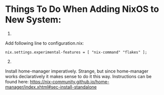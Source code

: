 # Things To Do When Adding NixOS to New System:

1) 
Add following line to configuration.nix:

```nix.settings.experimental-features = [ "nix-command" "flakes" ];```

2)
Install home-manager imperatively.
Strange, but since home-manager works declaratively it makes sense to do it this way.
Instructions can be found here: https://nix-community.github.io/home-manager/index.xhtml#sec-install-standalone
